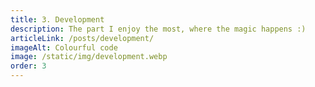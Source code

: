 ```yaml
---
title: 3. Development
description: The part I enjoy the most, where the magic happens :)
articleLink: /posts/development/
imageAlt: Colourful code
image: /static/img/development.webp
order: 3
---
```

